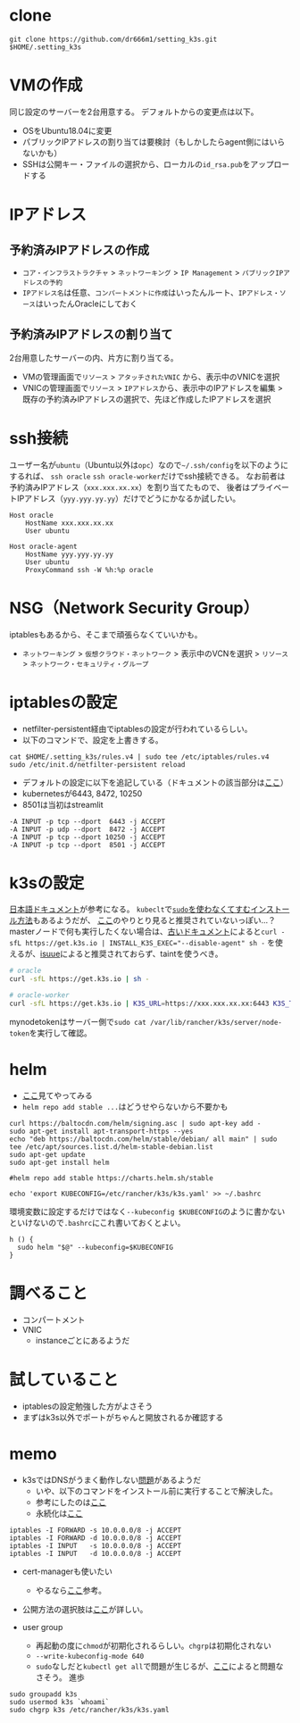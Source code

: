 # clone
```
git clone https://github.com/dr666m1/setting_k3s.git $HOME/.setting_k3s
```

# VMの作成
同じ設定のサーバーを2台用意する。
デフォルトからの変更点は以下。

- OSをUbuntu18.04に変更
- パブリックIPアドレスの割り当ては要検討（もしかしたらagent側にはいらないかも）
- SSHは公開キー・ファイルの選択から、ローカルの`id_rsa.pub`をアップロードする

# IPアドレス
## 予約済みIPアドレスの作成
- `コア・インフラストラクチャ` > `ネットワーキング` > `IP Management` > `パブリックIPアドレスの予約`
- `IPアドレス名`は任意、`コンパートメントに作成`はいったんルート、`IPアドレス・ソース`はいったんOracleにしておく

## 予約済みIPアドレスの割り当て
2台用意したサーバーの内、片方に割り当てる。

- VMの管理画面で`リソース` > `アタッチされたVNIC` から、表示中のVNICを選択
- VNICの管理画面で`リソース` > `IPアドレス`から、表示中のIPアドレスを編集 > 既存の予約済みIPアドレスの選択で、先ほど作成したIPアドレスを選択


# ssh接続
ユーザー名が`ubuntu`（Ubuntu以外は`opc`）なので`~/.ssh/config`を以下のようにするれば、
`ssh oracle` `ssh oracle-worker`だけでssh接続できる。
なお前者は予約済みIPアドレス（`xxx.xxx.xx.xx`）を割り当てたもので、
後者はプライベートIPアドレス（`yyy.yyy.yy.yy`）だけでどうにかなるか試したい。

```
Host oracle
    HostName xxx.xxx.xx.xx
    User ubuntu

Host oracle-agent
    HostName yyy.yyy.yy.yy
    User ubuntu
    ProxyCommand ssh -W %h:%p oracle
```

# NSG（Network Security Group）
iptablesもあるから、そこまで頑張らなくていいかも。

- `ネットワーキング` > `仮想クラウド・ネットワーク` > 表示中のVCNを選択 > `リソース` > `ネットワーク・セキュリティ・グループ`

# iptablesの設定
- netfilter-persistent経由でiptablesの設定が行われているらしい。
- 以下のコマンドで、設定を上書きする。

```
cat $HOME/.setting_k3s/rules.v4 | sudo tee /etc/iptables/rules.v4
sudo /etc/init.d/netfilter-persistent reload
```

- デフォルトの設定に以下を追記している（ドキュメントの該当部分は[ここ](https://rancher.com/docs/k3s/latest/en/installation/installation-requirements/#networking)）
- kubernetesが6443, 8472, 10250
- 8501は当初はstreamlit

```
-A INPUT -p tcp --dport  6443 -j ACCEPT
-A INPUT -p udp --dport  8472 -j ACCEPT
-A INPUT -p tcp --dport 10250 -j ACCEPT
-A INPUT -p tcp --dport  8501 -j ACCEPT
```


# k3sの設定
[日本語ドキュメント](https://rancher.co.jp/pdfs/K3s-eBook4Styles0507.pdf)が参考になる。
`kubeclt`で[`sudo`を使わなくてすむインストール方法](https://rancher.com/docs/k3s/latest/en/installation/install-options/how-to-flags/#example-a-k3s-kubeconfig-mode)もあるようだが、
[ここ](https://github.com/rancher/k3s/issues/389)のやりとり見ると推奨されていないっぽい...？
masterノードで何も実行したくない場合は、[古いドキュメント](https://www.rancher.co.jp/docs/k3s/latest/en/installation/)によると`curl -sfL https://get.k3s.io | INSTALL_K3S_EXEC="--disable-agent" sh -`
を使えるが、[isuue](https://github.com/rancher/k3s/issues/978)によると推奨されておらず、taintを使うべき。

```sh
# oracle
curl -sfL https://get.k3s.io | sh -

# oracle-worker
curl -sfL https://get.k3s.io | K3S_URL=https://xxx.xxx.xx.xx:6443 K3S_TOKEN=mynodetoken sh -
```
mynodetokenはサーバー側で`sudo cat /var/lib/rancher/k3s/server/node-token`を実行して確認。


# helm
- [ここ](https://helm.sh/docs/intro/quickstart/)見てやってみる
- `helm repo add stable ...`はどうせやらないから不要かも

```
curl https://baltocdn.com/helm/signing.asc | sudo apt-key add -
sudo apt-get install apt-transport-https --yes
echo "deb https://baltocdn.com/helm/stable/debian/ all main" | sudo tee /etc/apt/sources.list.d/helm-stable-debian.list
sudo apt-get update
sudo apt-get install helm

#helm repo add stable https://charts.helm.sh/stable

echo 'export KUBECONFIG=/etc/rancher/k3s/k3s.yaml' >> ~/.bashrc

```

環境変数に設定するだけではなく`--kubeconfig $KUBECONFIG`のように書かないといけないので`.bashrc`にこれ書いておくとよい。

```
h () {
  sudo helm "$@" --kubeconfig=$KUBECONFIG
}
```

# 調べること
- コンパートメント
- VNIC
    - instanceごとにあるようだ

# 試していること
- iptablesの設定勉強した方がよさそう
- まずはk3s以外でポートがちゃんと開放されるか確認する

# memo
- k3sではDNSがうまく動作しない[問題](https://github.com/rancher/k3s/issues/1527)があるようだ
    - いや、以下のコマンドをインストール前に実行することで解決した。
    - 参考にしたのは[ここ](https://atelierhsn.com/2020/01/k3s-on-oracle-cloud/)
    - 永続化は[ここ](https://qiita.com/yas-nyan/items/e5500cf67236d11cce72)

```
iptables -I FORWARD -s 10.0.0.0/8 -j ACCEPT
iptables -I FORWARD -d 10.0.0.0/8 -j ACCEPT
iptables -I INPUT   -s 10.0.0.0/8 -j ACCEPT
iptables -I INPUT   -d 10.0.0.0/8 -j ACCEPT
```

- cert-managerも使いたい
    - やるなら[ここ](https://opensource.com/article/20/3/ssl-letsencrypt-k3s)参考。

- 公開方法の選択肢は[ここ](https://www.thebookofjoel.com/bare-metal-kubernetes-ingress)が詳しい。

- user group
    - 再起動の度に`chmod`が初期化されるらしい。`chgrp`は初期化されない
    - `--write-kubeconfig-mode 640`
    - `sudo`なしだと`kubectl get all`で問題が生じるが、[ここ](https://github.com/kubernetes/kubernetes/issues/94362)によると問題なさそう。
      進歩

```
sudo groupadd k3s
sudo usermod k3s `whoami`
sudo chgrp k3s /etc/rancher/k3s/k3s.yaml
```

